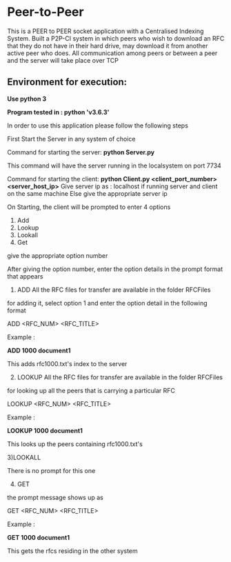 # Peer-to-Peer

This is a PEER to PEER socket application with a Centralised Indexing System. Built a P2P-CI system in which peers who wish to download an RFC that they do not have in their hard drive, may download it from another active peer who does. All communication among peers or between a peer and the server will take place over TCP

## Environment for execution:

**Use python 3**

**Program tested in : python 'v3.6.3'**

In order to use this application please follow the following steps

First Start the Server in any system of choice

Command for starting the server:
**python Server.py**

This command will have the server running in the localsystem on port 7734

Command for starting the client:
**python Client.py <client_port_number> <server_host_ip>**
Give server ip as : localhost if running server and client on the same machine
Else give the appropriate server ip

On Starting, the client will be prompted to enter 4 options
1) Add
2) Lookup
3) Lookall
4) Get

give the appropriate option number

After giving the option number, enter the option details in the prompt format that appears

1) ADD
All the RFC files for transfer are available in the folder RFCFiles

for adding it, select option 1 and enter the option detail in the following format


ADD <RFC_NUM> <RFC_TITLE>

Example :

**ADD 1000 document1**

This adds rfc1000.txt's index to the server


2) LOOKUP
All the RFC files for transfer are available in the folder RFCFiles

for looking up all the peers that is carrying a particular RFC


LOOKUP <RFC_NUM> <RFC_TITLE>

Example :

**LOOKUP 1000 document1**

This looks up the peers containing rfc1000.txt's


3)LOOKALL

There is no prompt for this one

4) GET

the prompt message shows up as

GET <RFC_NUM> <RFC_TITLE>

Example :

**GET 1000 document1**

This gets the rfcs residing in the other system


